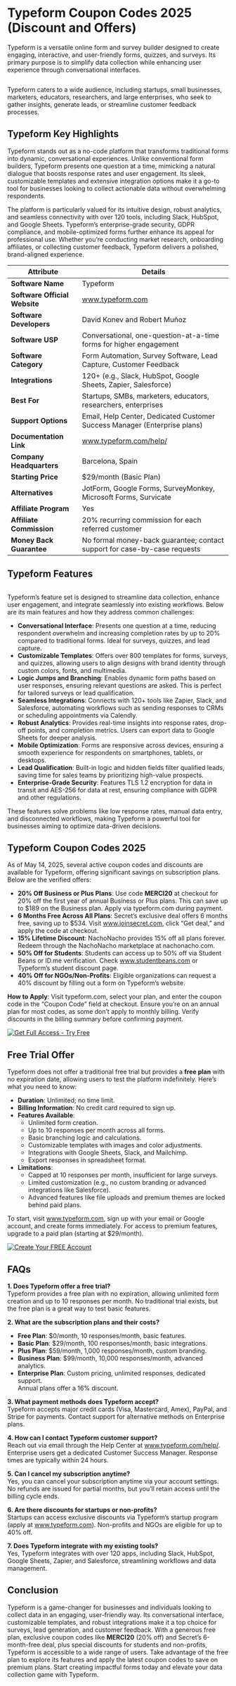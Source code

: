 # Typeform Coupon Codes 2025 (Discount and Offers)

Typeform is a versatile online form and survey builder designed to create engaging, interactive, and user-friendly forms, quizzes, and surveys. Its primary purpose is to simplify data collection while enhancing user experience through conversational interfaces.

<a href="https://afftrend.com/typeform">
  <img src="https://drive.google.com/uc?export=view&id=1S5A1XrJU9icE0au2wXxHVz9CUZpyQIvT"  alt="">
</a>

Typeform caters to a wide audience, including startups, small businesses, marketers, educators, researchers, and large enterprises, who seek to gather insights, generate leads, or streamline customer feedback processes.

## Typeform Key Highlights

Typeform stands out as a no-code platform that transforms traditional forms into dynamic, conversational experiences. Unlike conventional form builders, Typeform presents one question at a time, mimicking a natural dialogue that boosts response rates and user engagement. Its sleek, customizable templates and extensive integration options make it a go-to tool for businesses looking to collect actionable data without overwhelming respondents.

The platform is particularly valued for its intuitive design, robust analytics, and seamless connectivity with over 120 tools, including Slack, HubSpot, and Google Sheets. Typeform’s enterprise-grade security, GDPR compliance, and mobile-optimized forms further enhance its appeal for professional use. Whether you’re conducting market research, onboarding affiliates, or collecting customer feedback, Typeform delivers a polished, brand-aligned experience.

| **Attribute**                  | **Details**                                                                 |
|-------------------------------|-----------------------------------------------------------------------------|
| **Software Name**             | Typeform                                                                   |
| **Software Official Website** | www.typeform.com                                                           |
| **Software Developers**       | David Konev and Robert Muñoz                                               |
| **Software USP**              | Conversational, one-question-at-a-time forms for higher engagement         |
| **Software Category**         | Form Automation, Survey Software, Lead Capture, Customer Feedback          |
| **Integrations**              | 120+ (e.g., Slack, HubSpot, Google Sheets, Zapier, Salesforce)             |
| **Best For**                  | Startups, SMBs, marketers, educators, researchers, enterprises             |
| **Support Options**           | Email, Help Center, Dedicated Customer Success Manager (Enterprise plans)  |
| **Documentation Link**        | www.typeform.com/help/                                                     |
| **Company Headquarters**      | Barcelona, Spain                                                           |
| **Starting Price**            | $29/month (Basic Plan)                                                    |
| **Alternatives**              | JotForm, Google Forms, SurveyMonkey, Microsoft Forms, Survicate            |
| **Affiliate Program**         | Yes                                                                       |
| **Affiliate Commission**      | 20% recurring commission for each referred customer                        |
| **Money Back Guarantee**      | No formal money-back guarantee; contact support for case-by-case requests  |

## Typeform Features

<a href="https://afftrend.com/typeform">
  <img src="https://drive.google.com/uc?export=view&id=1cNUXkWBY97Tw5ISHbVCW5-ibQlZWlrk_"  alt="">
</a>

Typeform’s feature set is designed to streamline data collection, enhance user engagement, and integrate seamlessly into existing workflows. Below are its main features and how they address common challenges:

- **Conversational Interface**: Presents one question at a time, reducing respondent overwhelm and increasing completion rates by up to 20% compared to traditional forms. Ideal for surveys, quizzes, and lead capture.
- **Customizable Templates**: Offers over 800 templates for forms, surveys, and quizzes, allowing users to align designs with brand identity through custom colors, fonts, and multimedia.
- **Logic Jumps and Branching**: Enables dynamic form paths based on user responses, ensuring relevant questions are asked. This is perfect for tailored surveys or lead qualification.
- **Seamless Integrations**: Connects with 120+ tools like Zapier, Slack, and Salesforce, automating workflows such as sending responses to CRMs or scheduling appointments via Calendly.
- **Robust Analytics**: Provides real-time insights into response rates, drop-off points, and completion metrics. Users can export data to Google Sheets for deeper analysis.
- **Mobile Optimization**: Forms are responsive across devices, ensuring a smooth experience for respondents on smartphones, tablets, or desktops.
- **Lead Qualification**: Built-in logic and hidden fields filter qualified leads, saving time for sales teams by prioritizing high-value prospects.
- **Enterprise-Grade Security**: Features TLS 1.2 encryption for data in transit and AES-256 for data at rest, ensuring compliance with GDPR and other regulations.

These features solve problems like low response rates, manual data entry, and disconnected workflows, making Typeform a powerful tool for businesses aiming to optimize data-driven decisions.

## Typeform Coupon Codes 2025

As of May 14, 2025, several active coupon codes and discounts are available for Typeform, offering significant savings on subscription plans. Below are the verified offers:

- **20% Off Business or Plus Plans**: Use code **MERCI20** at checkout for 20% off the first year of annual Business or Plus plans. This can save up to $189 on the Business plan. Apply via typeform.com during payment.
- **6 Months Free Across All Plans**: Secret’s exclusive deal offers 6 months free, saving up to $534. Visit www.joinsecret.com, click “Get deal,” and apply the code at checkout.
- **15% Lifetime Discount**: NachoNacho provides 15% off all plans forever. Redeem through the NachoNacho marketplace at nachonacho.com.
- **50% Off for Students**: Students can access up to 50% off via Student Beans or ID.me verification. Check www.studentbeans.com or Typeform’s student discount page.
- **40% Off for NGOs/Non-Profits**: Eligible organizations can request a 40% discount by filling out a form on Typeform’s website.

**How to Apply**: Visit typeform.com, select your plan, and enter the coupon code in the “Coupon Code” field at checkout. Ensure you’re on an annual plan for most codes, as some don’t apply to monthly billing. Verify discounts in the billing summary before confirming payment.

<a href="https://afftrend.com/typeform"> 
<img src="https://drive.google.com/uc?export=view&id=1lDtKHsXR0IJ5U39YxaBc_EH0Hjh0BnG2" alt="Get Full Access - Try Free"> 
</a>

## Free Trial Offer

Typeform does not offer a traditional free trial but provides a **free plan** with no expiration date, allowing users to test the platform indefinitely. Here’s what you need to know:

- **Duration**: Unlimited; no time limit.
- **Billing Information**: No credit card required to sign up.
- **Features Available**:
  - Unlimited form creation.
  - Up to 10 responses per month across all forms.
  - Basic branching logic and calculations.
  - Customizable templates with images and color adjustments.
  - Integrations with Google Sheets, Slack, and Mailchimp.
  - Export responses in spreadsheet format.
- **Limitations**:
  - Capped at 10 responses per month, insufficient for large surveys.
  - Limited customization (e.g., no custom branding or advanced integrations like Salesforce).
  - Advanced features like file uploads and premium themes are locked behind paid plans.

To start, visit www.typeform.com, sign up with your email or Google account, and create forms immediately. For access to premium features, upgrade to a paid plan (starting at $29/month).

<a href="https://afftrend.com/typeform"> 
<img src="https://drive.google.com/uc?export=view&id=165p_zqNMg7_bB7FF1QH_0tlYky7mBTLr" alt="Create Your FREE Account"> 
</a>

## FAQs

**1. Does Typeform offer a free trial?**  
Typeform provides a free plan with no expiration, allowing unlimited form creation and up to 10 responses per month. No traditional trial exists, but the free plan is a great way to test basic features.

**2. What are the subscription plans and their costs?**  
- **Free Plan**: $0/month, 10 responses/month, basic features.  
- **Basic Plan**: $29/month, 100 responses/month, basic integrations.  
- **Plus Plan**: $59/month, 1,000 responses/month, custom branding.  
- **Business Plan**: $99/month, 10,000 responses/month, advanced analytics.  
- **Enterprise Plan**: Custom pricing, unlimited responses, dedicated support.  
Annual plans offer a 16% discount.

**3. What payment methods does Typeform accept?**  
Typeform accepts major credit cards (Visa, Mastercard, Amex), PayPal, and Stripe for payments. Contact support for alternative methods on Enterprise plans.

**4. How can I contact Typeform customer support?**  
Reach out via email through the Help Center at www.typeform.com/help/. Enterprise users get a dedicated Customer Success Manager. Response times are typically within 24 hours.

**5. Can I cancel my subscription anytime?**  
Yes, you can cancel your subscription anytime via your account settings. No refunds are issued for partial months, but you’ll retain access until the billing cycle ends.

**6. Are there discounts for startups or non-profits?**  
Startups can access exclusive discounts via Typeform’s startup program (apply at www.typeform.com). Non-profits and NGOs are eligible for up to 40% off.

**7. Does Typeform integrate with my existing tools?**  
Yes, Typeform integrates with over 120 apps, including Slack, HubSpot, Google Sheets, Zapier, and Salesforce, streamlining workflows and data management.

## Conclusion

Typeform is a game-changer for businesses and individuals looking to collect data in an engaging, user-friendly way. Its conversational interface, customizable templates, and robust integrations make it a top choice for surveys, lead generation, and customer feedback. With a generous free plan, exclusive coupon codes like **MERCI20** (20% off) and Secret’s 6-month-free deal, plus special discounts for students and non-profits, Typeform is accessible to a wide range of users. Take advantage of the free plan to explore its features and apply the latest coupon codes to save on premium plans. Start creating impactful forms today and elevate your data collection game with Typeform.
